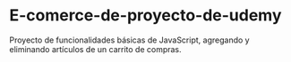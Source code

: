# E-comerce-de-proyecto-de-udemy
Proyecto de funcionalidades básicas de JavaScript, agregando y eliminando artículos de un carrito de compras.
